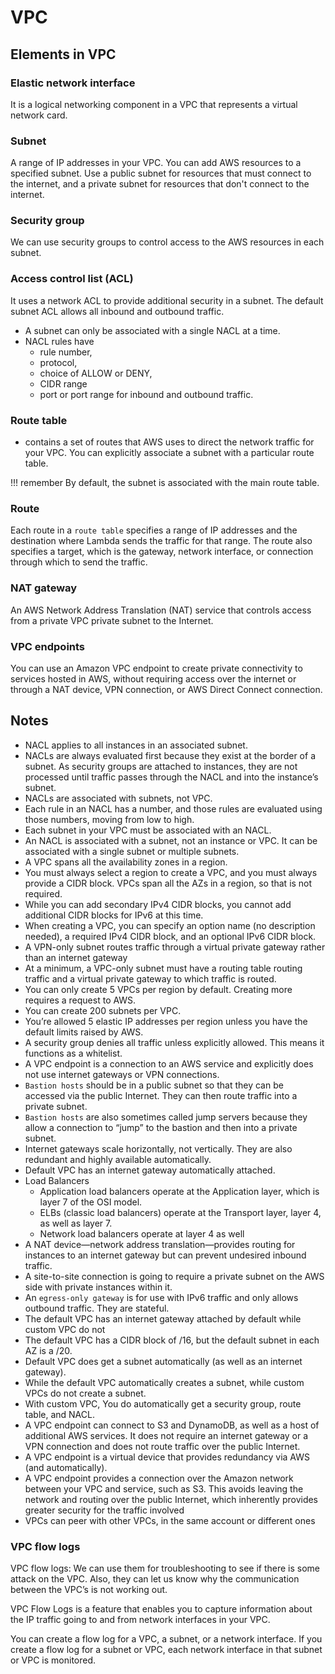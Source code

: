 # VPC

## Elements in VPC


### Elastic network interface 
 
 It is a logical networking component in a VPC that represents a virtual network card.

### Subnet 
 A range of IP addresses in your VPC. You can add AWS resources to a specified subnet. Use a public subnet for resources that must connect to the internet, and a private subnet for resources that don't connect to the internet.

### Security group 
  We can use security groups to control access to the AWS resources in each subnet.

### Access control list (ACL)
It uses a network ACL to provide additional security in a subnet. The default subnet ACL allows all inbound and outbound traffic.

- A subnet can only be associated with a single NACL at a time.
- NACL rules have
    -  rule number,
    -  protocol,
    -  choice of ALLOW or DENY,
    -  CIDR range 
    -  port or port range for inbound and outbound traffic.

### Route table 
-  contains a set of routes that AWS uses to direct the network traffic for your VPC. You can explicitly associate a subnet with a particular route table. 

!!! remember
    By default, the subnet is associated with the main route table.

### Route

Each route in a `route table` specifies a range of IP addresses and the destination where Lambda sends the traffic for that range. The route also specifies a target, which is the gateway, network interface, or connection through which to send the traffic.

### NAT gateway

 An AWS Network Address Translation (NAT) service that controls access from a private VPC private subnet to the Internet.

### **VPC endpoints**

You can use an Amazon VPC endpoint to create private connectivity to services hosted in AWS, without requiring access over the internet or through a NAT device, VPN connection, or AWS Direct Connect connection.


## Notes

- NACL applies to all instances in an associated subnet.
- NACLs are always evaluated first because they exist at the border of a subnet. As security groups are attached to instances, they are not processed until traffic passes through the NACL and into the instance’s subnet.
- NACLs are associated with subnets, not VPC.
- Each rule in an NACL has a number, and those rules are evaluated using those numbers, moving from low to high.
- Each subnet in your VPC must be associated with an NACL.
- An NACL is associated with a subnet, not an instance or VPC. It can be associated with a single subnet or multiple subnets.
- A VPC spans all the availability zones in a region.
- You must always select a region to create a VPC, and you must always provide a CIDR block. VPCs span all the AZs in a region, so that is not required.
- While you can add secondary IPv4 CIDR blocks, you cannot add additional CIDR blocks for IPv6 at this time.
- When creating a VPC, you can specify an option name (no description needed), a required IPv4 CIDR block, and an optional IPv6 CIDR block.
- A VPN-only subnet routes traffic through a virtual private gateway rather than an internet gateway
- At a minimum, a VPC-only subnet must have a routing table routing traffic and a virtual private gateway to which traffic is routed.
- You can only create 5 VPCs per region by default. Creating more requires a request to AWS.
- You can create 200 subnets per VPC.
- You’re allowed 5 elastic IP addresses per region unless you have the default limits raised by AWS.
- A security group denies all traffic unless explicitly allowed. This means it functions as a whitelist.
- A VPC endpoint is a connection to an AWS service and explicitly does not use internet gateways or VPN connections.
- `Bastion hosts` should be in a public subnet so that they can be accessed via the public Internet. They can then route traffic into a private subnet.
- `Bastion hosts` are also sometimes called jump servers because they allow a connection to “jump” to the bastion and then into a private subnet.
- Internet gateways scale horizontally, not vertically. They are also redundant and highly available automatically.
- Default VPC has an internet gateway automatically attached.
- Load Balancers
    - Application load balancers operate at the Application layer, which is layer 7 of the OSI model. 
    - ELBs (classic load balancers) operate at the Transport layer, layer 4, as well as layer 7.
    - Network load balancers operate at layer 4 as well
- A NAT device—network address translation—provides routing for instances to an internet gateway but can prevent undesired inbound traffic.
- A site-to-site connection is going to require a private subnet on the AWS side with private instances within it.
- An `egress-only gateway` is for use with IPv6 traffic and only allows outbound traffic. They are stateful.
- The default VPC has an internet gateway attached by default while custom VPC do not
- The default VPC has a CIDR block of /16, but the default subnet in each AZ is a /20.
- Default VPC does get a subnet automatically (as well as an internet gateway).
- While the default VPC automatically creates a subnet, while custom VPCs do not create a subnet. 
- With custom VPC, You do automatically get a security group, route table, and NACL.
- A VPC endpoint can connect to S3 and DynamoDB, as well as a host of additional AWS services. It does not require an internet gateway or a VPN connection and does not route traffic over the public Internet.
- A VPC endpoint is a virtual device that provides redundancy via AWS (and automatically).
- A VPC endpoint provides a connection over the Amazon network between your VPC and service, such as S3. This avoids leaving the network and routing over the public Internet, which inherently provides greater security for the traffic involved
- VPCs can peer with other VPCs, in the same account or different ones


### VPC flow logs

VPC flow logs: We can use them for troubleshooting to see if there is some attack on the VPC. Also, they can let us know why the communication between the VPC’s is not working out.

VPC Flow Logs is a feature that enables you to capture information about the IP traffic going to and from network interfaces in your VPC.

You can create a flow log for a VPC, a subnet, or a network interface. If you create a flow log for a subnet or VPC, each network interface in that subnet or VPC is monitored.